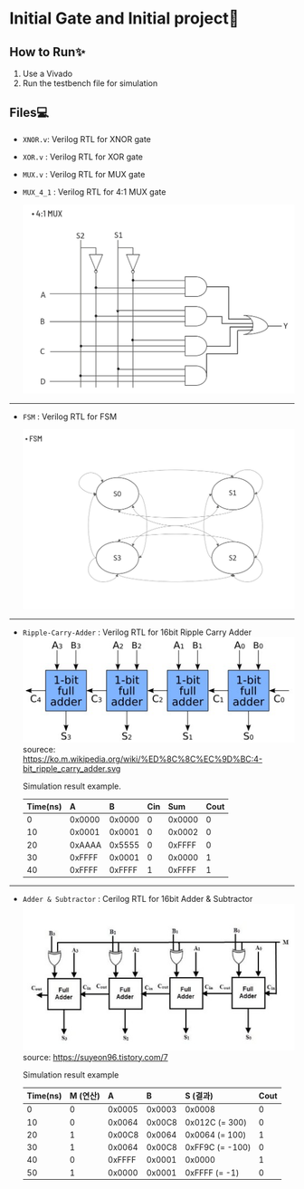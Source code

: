 # Initial Gate and Initial project🚀  

## How to Run✨  
  
1. Use a Vivado
2. Run the testbench file for simulation
  
## Files💻  
  
- `XNOR.v`: Verilog RTL for XNOR gate  
  
- `XOR.v` : Verilog RTL for XOR gate  
  
- `MUX.v` : Verilog RTL for MUX gate  
  
- `MUX_4_1` : Verilog RTL for 4:1 MUX gate

    ![4:1 MUX](4_1_MUX.jpg)

***
- `FSM` : Verilog RTL for FSM

    ![FSM](FSM.jpg)

***
- `Ripple-Carry-Adder` : Verilog RTL for 16bit Ripple Carry Adder
    ![Ripple Carry Adder](Ripple-Carry-Adder.jpg) sourece:  https://ko.m.wikipedia.org/wiki/%ED%8C%8C%EC%9D%BC:4-bit_ripple_carry_adder.svg

    Simulation result example.

    | Time(ns) |     A     |     B     | Cin |   Sum   | Cout |
    |----------|-----------|-----------|-----|---------|------|
    |   0      | 0x0000    | 0x0000    | 0   | 0x0000  | 0    |
    |  10      | 0x0001    | 0x0001    | 0   | 0x0002  | 0    |
    |  20      | 0xAAAA    | 0x5555    | 0   | 0xFFFF  | 0    |
    |  30      | 0xFFFF    | 0x0001    | 0   | 0x0000  | 1    |
    |  40      | 0xFFFF    | 0xFFFF    | 1   | 0xFFFF  | 1    |

***
- `Adder & Subtractor` : Cerilog RTL for 16bit Adder & Subtractor
    ![Adder & Subtractor](add_sub_16bit.jpg) source: https://suyeon96.tistory.com/7

    Simulation result example

    | Time(ns) | M (연산) |     A     |     B     |     S (결과)    | Cout |
    |----------|----------|-----------|-----------|-----------------|------|
    |   0      |    0     | 0x0005    | 0x0003    | 0x0008          | 0    |
    |  10      |    0     | 0x0064    | 0x00C8    | 0x012C (= 300)  | 0    |
    |  20      |    1     | 0x00C8    | 0x0064    | 0x0064 (= 100)  | 1    |
    |  30      |    1     | 0x0064    | 0x00C8    | 0xFF9C (= -100) | 0    |
    |  40      |    0     | 0xFFFF    | 0x0001    | 0x0000          | 1    |
    |  50      |    1     | 0x0000    | 0x0001    | 0xFFFF (= -1)   | 0    |
